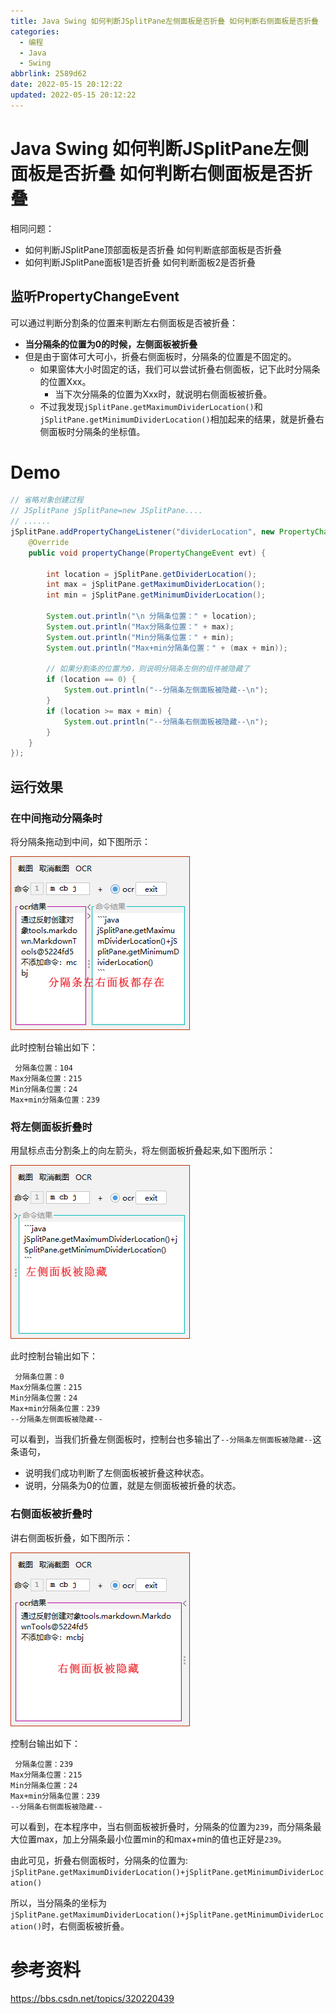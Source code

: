 ```yaml
---
title: Java Swing 如何判断JSplitPane左侧面板是否折叠 如何判断右侧面板是否折叠
categories:
  - 编程
  - Java
  - Swing
abbrlink: 2589d62
date: 2022-05-15 20:12:22
updated: 2022-05-15 20:12:22
---
```

# Java Swing 如何判断JSplitPane左侧面板是否折叠 如何判断右侧面板是否折叠
相同问题：
- 如何判断JSplitPane顶部面板是否折叠 如何判断底部面板是否折叠
- 如何判断JSplitPane面板1是否折叠 如何判断面板2是否折叠

## 监听PropertyChangeEvent
可以通过判断分割条的位置来判断左右侧面板是否被折叠：
- **当分隔条的位置为0的时候，左侧面板被折叠**
- 但是由于窗体可大可小，折叠右侧面板时，分隔条的位置是不固定的。
  - 如果窗体大小时固定的话，我们可以尝试折叠右侧面板，记下此时分隔条的位置Xxx。
    - 当下次分隔条的位置为Xxx时，就说明右侧面板被折叠。
  - 不过我发现`jSplitPane.getMaximumDividerLocation()`和`jSplitPane.getMinimumDividerLocation()`相加起来的结果，就是折叠右侧面板时分隔条的坐标值。

<!-- more -->

# Demo
```java
// 省略对象创建过程
// JSplitPane jSplitPane=new JSplitPane....
// ......
jSplitPane.addPropertyChangeListener("dividerLocation", new PropertyChangeListener() {
    @Override
    public void propertyChange(PropertyChangeEvent evt) {

        int location = jSplitPane.getDividerLocation();
        int max = jSplitPane.getMaximumDividerLocation();
        int min = jSplitPane.getMinimumDividerLocation();

        System.out.println("\n 分隔条位置：" + location);
        System.out.println("Max分隔条位置：" + max);
        System.out.println("Min分隔条位置：" + min);
        System.out.println("Max+min分隔条位置：" + (max + min));

        // 如果分割条的位置为0，则说明分隔条左侧的组件被隐藏了
        if (location == 0) {
            System.out.println("--分隔条左侧面板被隐藏--\n");
        }
        if (location >= max + min) {
            System.out.println("--分隔条右侧面板被隐藏--\n");
        }
    }
});
```

## 运行效果

### 在中间拖动分隔条时

将分隔条拖动到中间，如下图所示：

![image-20220515203742042](https://raw.githubusercontent.com/lanlan2017/images/master/Blog/2022/04/20220515203743.png)

此时控制台输出如下：

```
 分隔条位置：104
Max分隔条位置：215
Min分隔条位置：24
Max+min分隔条位置：239
```

### 将左侧面板折叠时

用鼠标点击分割条上的向左箭头，将左侧面板折叠起来,如下图所示：

![image-20220515204125479](https://raw.githubusercontent.com/lanlan2017/images/master/Blog/2022/04/20220515204125.png)

此时控制台输出如下：

```
 分隔条位置：0
Max分隔条位置：215
Min分隔条位置：24
Max+min分隔条位置：239
--分隔条左侧面板被隐藏--
```

可以看到，当我们折叠左侧面板时，控制台也多输出了`--分隔条左侧面板被隐藏--`这条语句，

- 说明我们成功判断了左侧面板被折叠这种状态。
- 说明，分隔条为0的位置，就是左侧面板被折叠的状态。

### 右侧面板被折叠时

讲右侧面板折叠，如下图所示：

![image-20220515204624319](https://raw.githubusercontent.com/lanlan2017/images/master/Blog/2022/04/20220515204624.png)

控制台输出如下：

```
 分隔条位置：239
Max分隔条位置：215
Min分隔条位置：24
Max+min分隔条位置：239
--分隔条右侧面板被隐藏--
```

可以看到，在本程序中，当右侧面板被折叠时，分隔条的位置为`239`，而分隔条最大位置max，加上分隔条最小位置min的和max+min的值也正好是`239`。

由此可见，折叠右侧面板时，分隔条的位置为:
`jSplitPane.getMaximumDividerLocation()+jSplitPane.getMinimumDividerLocation()`

所以，当分隔条的坐标为`jSplitPane.getMaximumDividerLocation()+jSplitPane.getMinimumDividerLocation()`时，右侧面板被折叠。


# 参考资料

https://bbs.csdn.net/topics/320220439